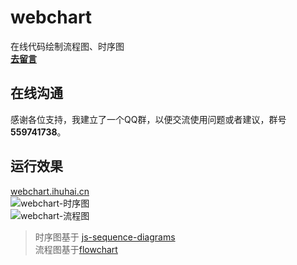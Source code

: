 # webchart
在线代码绘制流程图、时序图  
**[去留言](https://github.com/huhai463127310/webchart/issues/new)**

## 在线沟通
感谢各位支持，我建立了一个QQ群，以便交流使用问题或者建议，群号 **559741738**。


## 运行效果
[webchart.ihuhai.cn](http://webchart.ihuhai.cn)  
![webchart-时序图](https://pic2.zhimg.com/v2-df966853768a168d29ea68689f19cd25_r.png "webchart-时序图")  
![webchart-流程图](https://pic2.zhimg.com/v2-5ddccf0874deb85776043af1adacc585_r.png "webchart-流程图")  

> 时序图基于 [js-sequence-diagrams](https://bramp.github.io/js-sequence-diagrams)  
> 流程图基于[flowchart](http://flowchart.js.org)
